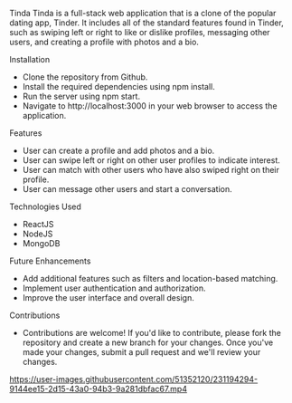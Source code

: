 Tinda
Tinda is a full-stack web application that is a clone of the popular dating app, Tinder. It includes all of the standard features found in Tinder, such as swiping left or right to like or dislike profiles, messaging other users, and creating a profile with photos and a bio.

Installation

- Clone the repository from Github.
- Install the required dependencies using npm install.
- Run the server using npm start.
- Navigate to http://localhost:3000 in your web browser to access the application.

Features
- User can create a profile and add photos and a bio.
- User can swipe left or right on other user profiles to indicate interest.
- User can match with other users who have also swiped right on their profile.
- User can message other users and start a conversation.

Technologies Used
- ReactJS
- NodeJS
- MongoDB

Future Enhancements
- Add additional features such as filters and location-based matching.
- Implement user authentication and authorization.
- Improve the user interface and overall design.

Contributions
- Contributions are welcome! If you'd like to contribute, please fork the repository and create a new branch for your changes. Once you've made your changes, submit a pull request and we'll review your changes.




https://user-images.githubusercontent.com/51352120/231194294-9144ee15-2d15-43a0-94b3-9a281dbfac67.mp4

